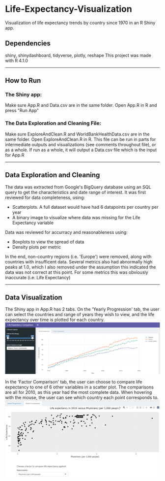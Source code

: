 # Life-Expectancy-Visualization
Visualization of life expectancy trends by country since 1970 in an R Shiny app.

## Dependencies
shiny, shinydashboard, tidyverse, plotly, reshape
This project was made with R 4.1.0

---

## How to Run
### The Shiny app:
Make sure App.R and Data.csv are in the same folder. Open App.R in R and press "Run App"

### The Data Exploration and Cleaning File: 
Make sure ExploreAndClean.R and WorldBankHealthData.csv are in the same folder. Open ExploreAndClean.R
in R. This file can be run in parts for intermediate outputs and visualizations (see comments throughout
file), or as a whole. If run as a whole, it will output a Data.csv file which is the input for App.R

---

## Data Exploration and Cleaning
The data was extracted from Google's BigQuery database using an SQL query to get the characteristics 
and date range of interest. It was first reviewed for data completeness, using:
* Scatterplots. A full dataset would have had 6 datapoints per country per year
* A binary image to visualize where data was missing for the Life Expectancy variable

Data was reviewed for accurracy and reasonableness using:
* Boxplots to view the spread of data
* Density plots per metric

In the end, non-country regions (i.e. 'Europe') were removed, along with countries with insufficent
data. Several metrics also had abnormally high peaks at 1.0, which I also removed under the assumption
this indicated the data was not correct at this point. For some metrics this was obviously inaccurate
(i.e. Life Expectancy)

---

## Data Visualization
The Shiny app in App.R has 2 tabs. On the 'Yearly Progression' tab, the user can select the countries 
and range of years they wish to view, and the life expectancy over time is plotted for each country.</br>
<img src='Yearly_progression.png' alt='Yearly Progression Image' width='800'/>


In the 'Factor Comparison' tab, the user can choose to compare life expectancy to one of 6 other 
variables in a scatter plot. The comparisons are all for 2010, as this year had the most complete data.
When hovering with the mouse, the user can see which country each point corresponds to.</br>
<img src='Factor_comparison.png' alt='Factor Comparison Image' width='800'/>
